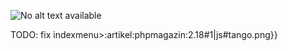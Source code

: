 ![No alt text available](/de/artikel/phpmagazin/php-magazin-2-18_cover_595x842-220x311.jpg)

TODO: fix indexmenu>:artikel:phpmagazin:2.18#1|js#tango.png}}
